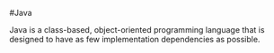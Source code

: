 #Java

Java is a class-based, object-oriented programming language that is designed to have as few implementation dependencies as possible.
